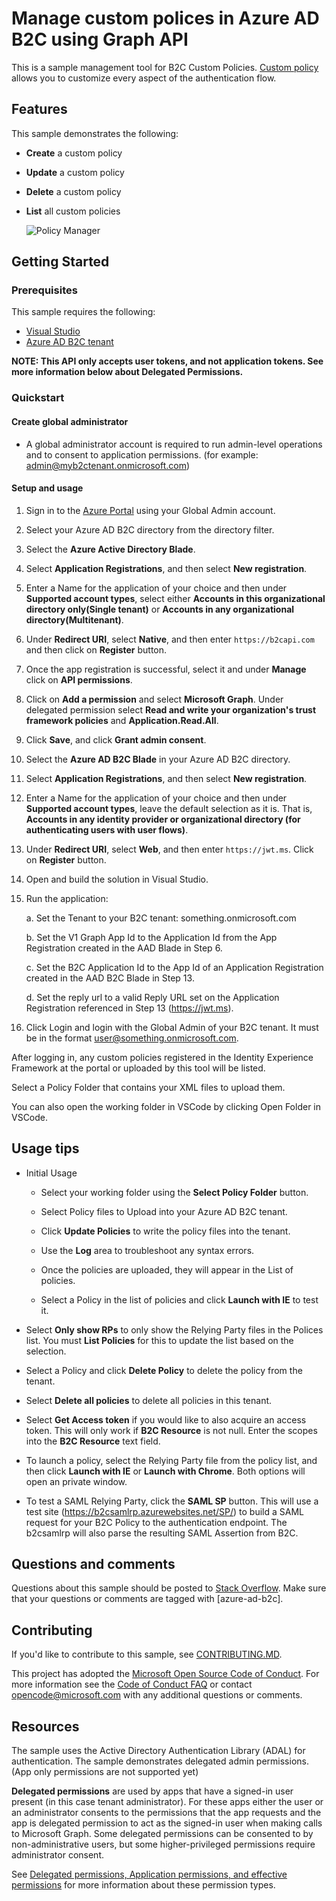 ﻿# Manage custom polices in Azure AD B2C using Graph API

This is a sample management tool for B2C Custom Policies.  [Custom policy](https://docs.microsoft.com/en-us/azure/active-directory-b2c/active-directory-b2c-overview-custom) allows you to customize every aspect of the authentication flow.

## Features

This sample demonstrates the following:

* **Create** a custom policy
* **Update** a custom policy
* **Delete** a custom policy
* **List** all custom policies

    ![Policy Manager](/Images/b2cpolicymanager.PNG)

## Getting Started

### Prerequisites

This sample requires the following:
* [Visual Studio](https://www.visualstudio.com/en-us/downloads)
* [Azure AD B2C tenant](https://docs.microsoft.com/en-us/azure/active-directory-b2c/active-directory-b2c-get-started)

**NOTE: This API only accepts user tokens, and not application tokens. See more information below about Delegated Permissions.**

### Quickstart

#### Create global administrator

* A global administrator account is required to run admin-level operations and to consent to application permissions.  (for example: admin@myb2ctenant.onmicrosoft.com)

#### Setup and usage

1. Sign in to the [Azure Portal](https://portal.azure.com/) using your Global Admin account.
2.  Select your Azure AD B2C directory from the directory filter.
3. Select the **Azure Active Directory Blade**.
4. Select **Application Registrations**, and then select **New registration**.
5. Enter a Name for the application of your choice and then under **Supported account types**, select either **Accounts in this organizational directory only(Single tenant)** or **Accounts in any organizational directory(Multitenant)**.
6. Under **Redirect URI**, select **Native**, and then enter `https://b2capi.com` and then click on **Register** button.
7. Once the app registration is successful, select it and under **Manage** click on  **API permissions**.
8. Click on **Add a permission** and select **Microsoft Graph**.  Under delegated permission select **Read and write your organization's trust framework policies** and **Application.Read.All**.
9. Click **Save**, and click **Grant admin consent**.
10. Select the **Azure AD B2C Blade** in your Azure AD B2C directory.
11. Select **Application Registrations**, and then select **New registration**.
12. Enter a Name for the application of your choice and then under **Supported account types**, leave the default selection as it is. That is,  **Accounts in any identity provider or organizational directory (for authenticating users with user flows)**.
13. Under **Redirect URI**, select **Web**, and then enter ``https://jwt.ms``. Click on **Register** button.
14. Open and build the solution in Visual Studio. 
15. Run the application:
    
    a. Set the Tenant to your B2C tenant: something.onmicrosoft.com

    b. Set the V1 Graph App Id to the Application Id from the App Registration created in the AAD Blade in Step 6.

    c. Set the B2C Application Id to the App Id of an Application Registration created in the AAD B2C Blade in Step 13.

    d. Set the reply url to a valid Reply URL set on the Application Registration referenced in Step 13 (https://jwt.ms).

1. Click Login and login with the Global Admin of your B2C tenant. It must be in the format user@something.onmicrosoft.com.

After logging in, any custom policies registered in the Identity Experience Framework at the portal or uploaded by this tool will be listed.

Select a Policy Folder that contains your XML files to upload them.

You can also open the working folder in VSCode by clicking Open Folder in VSCode.

## Usage tips
- Initial Usage  
  - Select your working folder using the **Select Policy Folder** button.  

  - Select Policy files to Upload into your Azure AD B2C tenant.  

  - Click **Update Policies** to write the policy files into the tenant.  
  - Use the **Log** area to troubleshoot any syntax errors.
  - Once the policies are uploaded, they will appear in the List of policies. 

  - Select a Policy in the list of policies and click **Launch with IE** to test it.

- Select **Only show RPs** to only show the Relying Party files in the Polices list. You must **List Policies** for this to update the list based on the selection.
- Select a Policy and click **Delete Policy** to delete the policy from the tenant.
- Select **Delete all policies** to delete all policies in this tenant.
- Select **Get Access token** if you would like to also acquire an access token. This will only work if **B2C Resource** is not null. Enter the scopes into the **B2C Resource** text field.
- To launch a policy, select the Relying Party file from the policy list, and then click **Launch with IE** or **Launch with Chrome**. Both options will open an private window.
- To test a SAML Relying Party, click the **SAML SP** button. This will use a test site (https://b2csamlrp.azurewebsites.net/SP/) to build a SAML request for your B2C Policy to the authentication endpoint. The b2csamlrp will also parse the resulting SAML Assertion from B2C.

## Questions and comments

Questions about this sample should be posted to [Stack Overflow](https://stackoverflow.com/questions/tagged/azure-ad-b2c). Make sure that your questions or comments are tagged with [azure-ad-b2c].

## Contributing

If you'd like to contribute to this sample, see [CONTRIBUTING.MD](/CONTRIBUTING.md).

This project has adopted the [Microsoft Open Source Code of Conduct](https://opensource.microsoft.com/codeofconduct/). For more information see the [Code of Conduct FAQ](https://opensource.microsoft.com/codeofconduct/faq/) or contact [opencode@microsoft.com](mailto:opencode@microsoft.com) with any additional questions or comments.

## Resources

The sample uses the Active Directory Authentication Library (ADAL) for authentication. The sample demonstrates delegated admin permissions. (App only permissions are not supported yet)

**Delegated permissions** are used by apps that have a signed-in user present (in this case tenant administrator). For these apps either the user or an administrator consents to the permissions that the app requests and the app is delegated permission to act as the signed-in user when making calls to Microsoft Graph. Some delegated permissions can be consented to by non-administrative users, but some higher-privileged permissions require administrator consent.

See [Delegated permissions, Application permissions, and effective permissions](https://developer.microsoft.com/en-us/graph/docs/concepts/permissions_reference#delegated-permissions-application-permissions-and-effective-permissions) for more information about these permission types.